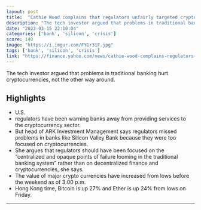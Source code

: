 ```yaml
---
layout: post
title:  "Cathie Wood complains that regulators unfairly targeted crypto while missing the crisis ‘looming’ in traditional banking"
description: "The tech investor argued that problems in traditional banking hurt cryptocurrencies, not the other way around."
date: "2023-03-15 22:10:04"
categories: ['bank', 'silicon', 'crisis']
score: 140
image: "https://i.imgur.com/FYGr31F.jpg"
tags: ['bank', 'silicon', 'crisis']
link: "https://finance.yahoo.com/news/cathie-wood-complains-regulators-unfairly-093319235.html"
---
```


The tech investor argued that problems in traditional banking hurt cryptocurrencies, not the other way around.

## Highlights

- U.S.
- regulators have been warning banks away from providing services to the cryptocurrency sector.
- But head of ARK Investment Management says regulators missed problems in banks like Silicon Valley Bank because they were too focused on cryptocurrencies.
- She argues that regulators should have been focused on the “centralized and opaque points of failure looming in the traditional banking system” rather than on decentralized finance and cryptocurrencies, she says.
- The value of major crypto currencies have increased from lows before the weekend as of 3:00 p.m.
- Hong Kong time, Bitcoin is up 27% and Ether is up 24% from lows on Friday.

---
